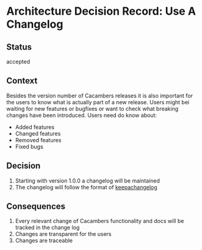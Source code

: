 # Architecture Decision Record: Use A Changelog

## Status
accepted

## Context
Besides the version number of Cacambers releases it is also important for the users  to know what is actually
part of a new release. Users might bei waiting for new features or bugfixes or want to check what breaking changes
have been introduced.
Users need do know about:
- Added features
- Changed features
- Removed features
- Fixed bugs

## Decision
1. Starting with version 1.0.0 a changelog will be maintained
1. The changelog will follow the format of [keepachangelog](https://keepachangelog.com/en/1.1.0/)

## Consequences
1. Every relevant change of Cacambers functionality and docs will be tracked in the change log
2. Changes are transparent for the users
3. Changes are traceable
